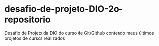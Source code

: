 # desafio-de-projeto-DIO-2o-repositorio
Desafio de Projeto da DIO do curso de Git/Github contendo meus últimos projetos de cursos realizados
